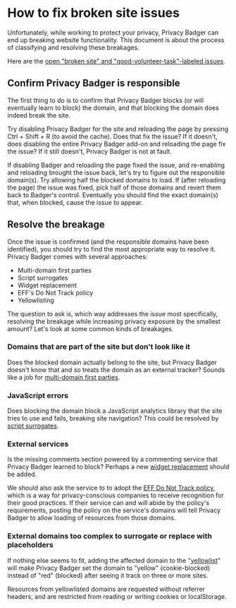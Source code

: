 # How to fix broken site issues

Unfortunately, while working to protect your privacy, Privacy Badger can end up breaking website functionality. This document is about the process of classifying and resolving these breakages.

Here are the [open "broken site" and "good-volunteer-task"-labeled issues](https://github.com/EFForg/privacybadger/issues?utf8=%E2%9C%93&q=is%3Aissue%20is%3Aopen%20label%3A%22broken%20site%22%20label%3A%22good%20volunteer%20task%22).


## Confirm Privacy Badger is responsible

The first thing to do is to confirm that Privacy Badger blocks (or will eventually learn to block) the domain, and that blocking the domain does indeed break the site.

Try disabling Privacy Badger for the site and reloading the page by pressing Ctrl + Shift + R (to avoid the cache).
Does that fix the issue? If it doesn't, does disabling the entire Privacy Badger add-on and reloading the page fix the issue? If it still doesn't, Privacy Badger is not at fault.

If disabling Badger and reloading the page fixed the issue, and re-enabling and reloading brought the issue back, let's try to figure out the responsible domain(s). Try allowing half the blocked domains to load. If (after reloading the page) the issue was fixed, pick half of those domains and revert them back to Badger's control. Eventually you should find the exact domain(s) that, when blocked, cause the issue to appear.


## Resolve the breakage

Once the issue is confirmed (and the responsible domains have been identified), you should try to find the most appropriate way to resolve it. Privacy Badger comes with several approaches:

- Multi-domain first parties
- Script surrogates
- Widget replacement
- EFF's Do Not Track policy
- Yellowlisting

The question to ask is, which way addresses the issue most specifically, resolving the breakage while increasing privacy exposure by the smallest amount? Let's look at some common kinds of breakages.


### Domains that are part of the site but don't look like it

Does the blocked domain actually belong to the site, but Privacy Badger doesn't know that and so treats the domain as an external tracker? Sounds like a job for [multi-domain first parties](https://github.com/EFForg/privacybadger/issues/781).


### JavaScript errors

Does blocking the domain block a JavaScript analytics library that the site tries to use and fails, breaking site navigation? This could be resolved by [script surrogates](https://github.com/EFForg/privacybadger/issues/400).


### External services

Is the missing comments section powered by a commenting service that Privacy Badger learned to block? Perhaps a new [widget replacement](https://github.com/EFForg/privacybadger/pull/196) should be added.

We should also ask the service to to adopt the [EFF Do Not Track policy](https://www.eff.org/dnt-policy), which is a way for privacy-conscious companies to receive recognition for their good practices. If their service can and will abide by the policy's requirements, posting the policy on the service's domains will tell Privacy Badger to allow loading of resources from those domains.


### External domains too complex to surrogate or replace with placeholders

If nothing else seems to fit, adding the affected domain to the "[yellowlist](/doc/yellowlist-criteria.md)" will make Privacy Badger set the domain to "yellow" (cookie-blocked) instead of "red" (blocked) after seeing it track on three or more sites.

Resources from yellowlisted domains are requested without referrer headers, and are restricted from reading or writing cookies or localStorage.
